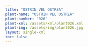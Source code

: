 ```yaml
---
title: "OSTRIN VEL OSTREA"
plant-name: "OSTRIN VEL OSTREA"
plant-number: "026"
plant-xml: /assets/xml/plant026.xml
plant-img: /assets/img/plant026.jpg
layout: single-xml
toc: false
---
```

